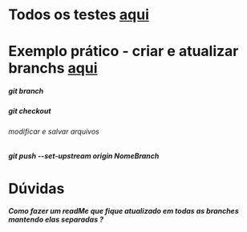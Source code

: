 # Todos os testes [aqui](https://thiagomassenomaciel.github.io/Testes-Treinar.github.io/)
# Exemplo prático - criar e atualizar branchs [aqui](https://thiagomassenomaciel.github.io/Testes-Treinar.github.io/TestNewBranches/index.html)
##### git branch 
##### git checkout
###### modificar e salvar arquivos
##### git push --set-upstream origin NomeBranch

# Dúvidas 
##### Como fazer um readMe que fique atualizado em todas as branches mantendo elas separadas ?

